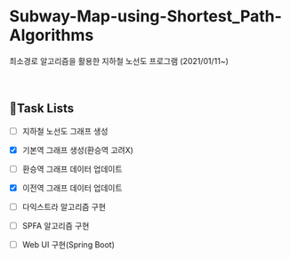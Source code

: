 # Subway-Map-using-Shortest_Path-Algorithms

최소경로 알고리즘을 활용한 지하철 노선도 프로그램
(2021/01/11~)
<Br>
<Br>
<Br>
## 📌Task Lists
- [ ] 지하철 노선도 그래프 생성
-   [X] 기본역 그래프 생성(환승역 고려X)
-   [ ] 환승역 그래프 데이터 업데이트
-   [X] 이전역 그래프 데이터 업데이트   
- [ ] 다익스트라 알고리즘 구현
- [ ] SPFA 알고리즘 구현
- [ ] Web UI 구현(Spring Boot)
 

